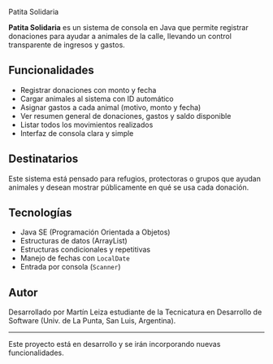  Patita Solidaria

**Patita Solidaria** es un sistema de consola en Java que permite registrar donaciones para ayudar a animales de la calle, llevando un control transparente de ingresos y gastos.

##  Funcionalidades

- Registrar donaciones con monto y fecha
- Cargar animales al sistema con ID automático
- Asignar gastos a cada animal (motivo, monto y fecha)
- Ver resumen general de donaciones, gastos y saldo disponible
- Listar todos los movimientos realizados
- Interfaz de consola clara y simple

##  Destinatarios

Este sistema está pensado para refugios, protectoras o grupos que ayudan animales y desean mostrar públicamente en qué se usa cada donación.

##  Tecnologías

- Java SE (Programación Orientada a Objetos)
- Estructuras de datos (ArrayList)
- Estructuras condicionales y repetitivas
- Manejo de fechas con `LocalDate`
- Entrada por consola (`Scanner`)

##  Autor

Desarrollado por Martín Leiza estudiante de la Tecnicatura en Desarrollo de Software (Univ. de La Punta, San Luis, Argentina).

---

Este proyecto está en desarrollo y se irán incorporando nuevas funcionalidades.